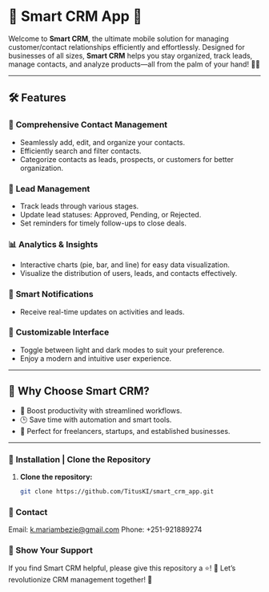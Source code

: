 # 🌟 **Smart CRM App** 🌟  

Welcome to **Smart CRM**, the ultimate mobile solution for managing customer/contact relationships efficiently and effortlessly. Designed for businesses of all sizes, **Smart CRM** helps you stay organized, track leads, manage contacts, and analyze products—all from the palm of your hand! 📱✨  

---

## 🛠️ **Features**  

### 📇 **Comprehensive Contact Management**  
- Seamlessly add, edit, and organize your contacts.  
- Efficiently search and filter contacts.  
- Categorize contacts as leads, prospects, or customers for better organization.  

### 🚀 **Lead Management**  
- Track leads through various stages.  
- Update lead statuses: Approved, Pending, or Rejected.  
- Set reminders for timely follow-ups to close deals.  

### 📊 **Analytics & Insights**  
- Interactive charts (pie, bar, and line) for easy data visualization.    
- Visualize the distribution of users, leads, and contacts effectively.  

### 🔔 **Smart Notifications**  
- Receive real-time updates on activities and leads.  

### 🎨 **Customizable Interface**  
- Toggle between light and dark modes to suit your preference.  
- Enjoy a modern and intuitive user experience.  

---

## 🎯 **Why Choose Smart CRM?**  
- 🚀 Boost productivity with streamlined workflows.  
- 🕒 Save time with automation and smart tools.  
- 💼 Perfect for freelancers, startups, and established businesses.  

---



### 📲 **Installation | Clone the Repository**  

1. **Clone the repository:**  
   ```bash
   git clone https://github.com/TitusKI/smart_crm_app.git
   
### 💌 Contact
Email: k.mariambezie@gmail.com
Phone: +251-921889274
### 🌟 Show Your Support
If you find Smart CRM helpful, please give this repository a ⭐!
🎉 Let’s revolutionize CRM management together! 🎉
